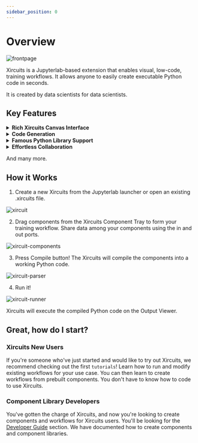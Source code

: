 ```yaml
---
sidebar_position: 0
---
```


# Overview


![frontpage](/img/docs/xircuits-frontpage.gif)

Xircuits is a Jupyterlab-based extension that enables visual, low-code, training workflows. It allows anyone to easily create executable Python code in seconds.

It is created by data scientists for data scientists. 

## Key Features

<details>
  <summary><b>Rich Xircuits Canvas Interface</b></summary>
  <br></br>
  <p align="center">Unreal Engine-like Chain Component Interface<br></br>
  <img src="/img/docs/interface-chain.gif" width="600"></img></p>

  <p align="center">Custom Nodes and Ports<br></br>
  <img src="/img/docs/interface-custom-ports.gif" width="600"></img></p>
  
  <p align="center">Smart Link and Type Check Logic<br></br>
  <img src="/img/docs/interface-smart-link.gif" width="600"></img></p>
  
  <p align="center">Component Tooltips<br></br>
  <img src="/img/docs/interface-tooltips.gif" width="600"></img></p>
</details>

<details>
  <summary><b>Code Generation</b></summary>

  Xircuits generates executable Python scripts from the canvas. As they're very customizable, you can perform DevOps automation like actions. Consider this Xircuits template which trains an mnist classifier.
  
  ![codegen-hyperparameter](/img/docs/codegen-hyperparameter.gif)

  You can run the code generated Python script in Xircuits, but you can also take the same script to train 3 types of models in one go using bash script:

    TrainModel.py --epoch 5 --model "resnet50"
    TrainModel.py --epoch 5 --model "vgg16"
    TrainModel.py --epoch 5 --model "mobilenet"

</details>

<details>
<summary><b>Famous Python Library Support</b></summary>
Xircuits is built on top of the shoulders of giants. Perform ML and DL using Tensorflow or Pytorch, accelerate your big data processing via Spark, or perform autoML using Pycaret. We're constantly updating our Xircuits library, so stay tuned for more!

Didn't find what you're looking for? Creating Xircuits components is very easy! If it's in Python - it can be made into a component. Your creativity is the limit, create components that are easily extendable!

</details>

<details>
<summary><b>Effortless Collaboration</b></summary>
Created a cool Xircuits workflow? Just pass the .xircuits file to your fellow data scientist, they will be able to load your Xircuits canvas instantly.

![collab](/img/docs/collab.gif)

Created a cool component library? All your colleagues need to do is to drop your component library folder in theirs and they can immediately use your components.


</details>

And many more.
## How it Works
1. Create a new Xircuits from the Jupyterlab launcher or open an existing .xircuits file.

![xircuit](/img/docs/open-xircuits.gif)

2. Drag components from the Xircuits Component Tray to form your training workflow. Share data among your components using the in and out ports.

![xircuit-components](/img/docs/components.gif)

3. Press Compile button! The Xircuits will compile the components into a working Python code.

![xircuit-parser](/img/docs/python-parser.gif)

4. Run it!

![xircuit-runner](/img/docs/xircuits-runner.gif)

Xircuits will execute the compiled Python code on the Output Viewer.  
## Great, how do I start?
### Xircuits New Users
If you're someone who've just started and would like to try out Xircuits, we recommend checking out the first `tutorials`! Learn how to run and modify existing workflows for your use case. You can then learn to create workflows from prebuilt components. You don't have to know how to code to use Xircuits. 

### Component Library Developers
You've gotten the charge of Xircuits, and now you're looking to create components and workflows for Xircuits users. You'll be looking for the [Developer Guide](../docs/category/developer-guide) section. We have documented how to create components and component libraries.